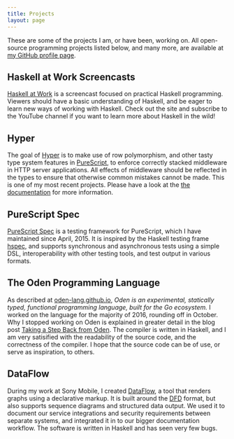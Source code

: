 ```yaml
---
title: Projects
layout: page
---
```


These are some of the projects I am, or have been, working on. All open-source
programming projects listed below, and many more, are available at [my GitHub
profile page](https://github.com/owickstrom).

## Haskell at Work Screencasts

[Haskell at Work](https://haskell-at-work.com/) is a screencast focused on
practical Haskell programming. Viewers should have a basic understanding of
Haskell, and be eager to learn new ways of working with Haskell. Check out the
site and subscribe to the YouTube channel if you want to learn more about
Haskell in the wild!

## Hyper

The goal of [Hyper](http://hyper.wickstrom.tech) is to make use of row
polymorphism, and other tasty type system features in [PureScript], to enforce
correctly stacked middleware in HTTP server applications. All effects of
middleware should be reflected in the types to ensure that otherwise common
mistakes cannot be made. This is one of my most recent projects. Please have a
look at the [the documentation](http://hyper.wickstrom.tech) for more
information.

## PureScript Spec

[PureScript Spec](http://owickstrom.github.io/purescript-spec/) is a testing
framework for PureScript, which I have maintained since April, 2015. It is
inspired by the Haskell testing frame [hspec](http://hspec.github.io/), and
supports synchronous and asynchronous tests using a simple DSL,
interoperability with other testing tools, and test output in various
formats.

## The Oden Programming Language

As described at [oden-lang.github.io], *Oden is an experimental,
statically typed, functional programming language, built for the Go
ecosystem.* I worked on the language for the majority of 2016, rounding off
in October. Why I stopped working on Oden is explained in greater detail in
the blog post [Taking a Step Back from
Oden](/programming/2016/10/10/taking-a-step-back-from-oden.html).  The
compiler is written in Haskell, and I am very satisified with the
readability of the source code, and the correctness of the compiler. I hope
that the source code can be of use, or serve as inspiration, to others.

## DataFlow

During my work at Sony Mobile, I created [DataFlow], a tool that renders graphs
using a declarative markup. It is built around the [DFD] format, but also
supports sequence diagrams and structured data output. We used it to document
our service integrations and security requirements between separate systems,
and integrated it in to our bigger documentation workflow. The software is
written in Haskell and has seen very few bugs.

[PureScript]: http://www.purescript.org/
[oden-lang.github.io]: https://oden-lang.github.io
[DataFlow]: https://github.com/sonyxperiadev/dataflow
[DFD]: https://en.wikipedia.org/wiki/Data_flow_diagram
